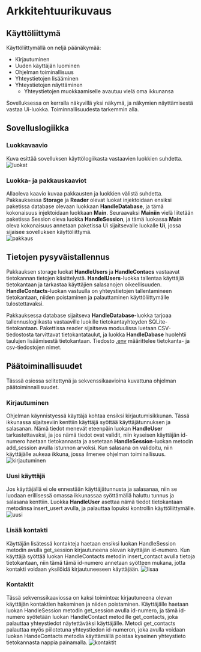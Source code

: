 # Arkkitehtuurikuvaus
## Käyttöliittymä
Käyttöliittymällä on neljä päänäkymää:
- Kirjautuminen
- Uuden käyttäjän luominen
- Ohjelman toiminallisuus
- Yhteystietojen lisääminen
- Yhteystietojen näyttäminen
  - Yhteystietojen muokkaamiselle avautuu vielä oma ikkunansa

Sovelluksessa on kerralla näkyvillä yksi näkymä, ja näkymien näyttämisestä vastaa Ui-luokka. Toiminnallisuudesta tarkemmin alla.

## Sovelluslogiikka

### Luokkavaavio
Kuva esittää sovelluksen käyttölogiikasta vastaavien luokkien suhdetta. <br>
![luokat](https://github.com/vaisajuh/ot-harjoitustyo/blob/master/dokumentaatio/kuvat/luokat1.png)

### Luokka- ja pakkauskaaviot
Allaoleva kaavio kuvaa pakkausten ja luokkien välistä suhdetta. Pakkauksessa <strong>Storage</strong> ja <strong>Reader</strong> olevat luokat injektoidaan ensiksi paketissa database olevaan luokkaan <strong>HandleDatabase</strong>, ja tämä kokonaisuus injektoidaan luokkaan <strong>Main</strong>. Seuraavaksi <strong>Mainiin</strong> vielä liitetään paketissa Session oleva luokka <strong>HandleSession</strong>, ja tämä luokassa <strong>Main</strong> oleva kokonaisuus annetaan paketissa Ui sijaitsevalle luokalle <strong>Ui</strong>, jossa sijaisee sovelluksen käyttöliittymä.<br>
![pakkaus](https://github.com/vaisajuh/ot-harjoitustyo/blob/master/dokumentaatio/kuvat/uusip.png)

## Tietojen pysyväistallennus
Pakkauksen storage luokat <strong>HandleUsers</strong> ja <strong>HandleContacs</strong> vastaavat tietokannan tietojen käsittelystä. <strong>HandelUsers</strong>-luokka tallentaa käyttäjiä tietokantaan ja tarkastaa käyttäjien salasanojen oikeellisuuden. <strong>HandleContacts</strong>-luokan vastuulla on yhteystietojen tallentamineen tietokantaan, niiden poistaminen ja palauttaminen käyttöliittymälle tulostettavaksi.

Pakkauksessa database sijaitseva <strong>HandleDatabase</strong>-luokka tarjoaa tallennuslogiikasta vastaaville luokille tietokantayhteyden SQLite-tietokantaan. Pakettissa reader sijaitseva moduulissa luetaan CSV-tiedostosta tarvittavat tietokantataulut, ja luokka <strong>HandleDabase</strong> huolehtii taulujen lisäämisestä tietokantaan. Tiedosto [.env](https://github.com/vaisajuh/ot-harjoitustyo/blob/master/.env) määrittelee tietokanta- ja csv-tiedostojen nimet. 

## Päätoiminallisuudet
Tässsä osiossa selitettynä ja sekvenssikaavioina kuvattuna ohjelman päätoiminnallisuudet.

### Kirjautuminen
Ohjelman käynnistyessä käyttäjä kohtaa ensiksi kirjautumisikkunan. Tässä ikkunassa sijaitseviin kenttiin käyttäjä syöttää käyttäjätunnuksen ja salasanan. Nämä tiedot menevät eteenpäin luokan <strong>HandleUser</strong> tarkastettavaksi, ja jos nämä tiedot ovat validit, niin kyseisen käyttäjän id-numero haetaan tietokannasta ja asetetaan <strong>HandleSession</strong>-luokan metodin add_session avulla istunnon arvoksi. Kun salasana on validoitu, niin käyttäjälle aukeaa ikkuna, jossa ilmenee ohjelman toiminallisuus.
![kirjautuminen](https://github.com/vaisajuh/ot-harjoitustyo/blob/master/dokumentaatio/kuvat/kirjautuminen.png)

### Uusi käyttäjä
Jos käyttäjällä ei ole ennestään käyttäjätunnusta ja salasanaa, niin se luodaan erillisessä omassa ikkunassaa syöttämällä haluttu tunnus ja salasana kenttiin. Luokka <strong>HandleUser</strong> asettaa nämä tiedot tietokantaan metodinsa insert_usert avulla, ja palauttaa lopuksi kontrollin käyttöliittymälle.
![uusi](https://github.com/vaisajuh/ot-harjoitustyo/blob/master/dokumentaatio/kuvat/uusi_kayttaja.png)

### Lisää kontakti
Käyttäjän lisätessä kontakteja haetaan ensiksi luokan HandleSession metodin avulla get_session kirjautuneena olevan käyttäjän id-numero. Kun käyttäjä syöttää luokan HandleContacts metodin insert_contact avulla tietoja tietokantaan, niin tämä tämä id-numero annetaan syötteen mukana, jotta kontakti voidaan yksilöidä kirjautuneeseen käyttäjään. 
![lisaa](https://github.com/vaisajuh/ot-harjoitustyo/blob/master/dokumentaatio/kuvat/lisaa_yhteystieto.png)

### Kontaktit
Tässä sekvenssikaaviossa on kaksi toimintoa: kirjautuneena olevan käyttäjän kontaktien hakeminen ja niiden poistaminen. Käyttäjälle haetaan luokan HandleSession metodin get_session avulla id-numero, ja tämä id-numero syötetään luokan HandleContact metodille get_contacts, joka palauttaa yhteystiedot näytettäväksi käyttäjälle. Metodi get_contacts palauttaa myös piilotetuna yhteystiedon id-numeron, joka avulla voidaan luokan HandeContacts metodia käyttämällä poistaa kyseinen yhteystieto tietokannasta nappia painamalla. 
![kontaktit](https://github.com/vaisajuh/ot-harjoitustyo/blob/master/dokumentaatio/kuvat/kontaktit.png)
